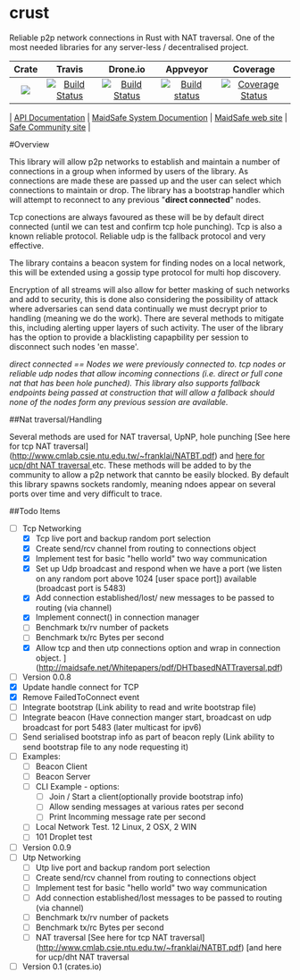 # crust
Reliable p2p network connections in Rust with NAT traversal. One of the most needed libraries for any server-less / decentralised project.

|Crate|Travis| Drone.io|Appveyor|Coverage|
|:------:|:-------:|:-------:|:------:|:------:|
|[![](http://meritbadge.herokuapp.com/crust)](https://crates.io/crates/crust)|[![Build Status](https://travis-ci.org/dirvine/crust.svg?branch=master)](https://travis-ci.org/dirvine/crust)|[![Build Status](https://drone.io/github.com/dirvine/crust/status.png)](https://drone.io/github.com/dirvine/crust/latest)|[![Build status](https://ci.appveyor.com/api/projects/status/7bl67hscnfljxxt3?svg=true)](https://ci.appveyor.com/project/dirvine/crust)|[![Coverage Status](https://coveralls.io/repos/dirvine/crust/badge.svg)](https://coveralls.io/r/dirvine/crust)|


| [API Documentation](http://dirvine.github.io/crust/crust/) | [MaidSafe System Documention](http://systemdocs.maidsafe.net/) | [MaidSafe web site](http://www.maidsafe.net) | [Safe Community site](https://forum.safenetwork.io) |

#Overview

This library will allow p2p networks to establish and maintain a number of connections in a group when informed by users of the library. As connections are made these are passed up and the user can select which connections to maintain or drop. The library has a bootstrap handler which will attempt to reconnect to any previous "**direct connected**" nodes.

Tcp conections are always favoured as these will be by default direct connected (until we can test and confirm tcp hole punching). Tcp is also a known reliable protocol. Reliable udp is the fallback protocol and very effective.

The library contains a beacon system for finding nodes on a local network, this will be extended using a gossip type protocol for multi hop discovery.

Encryption of all streams will also allow for better masking of such networks and add to security, this is done also considering the possibility of attack where adversaries can send data continually we must decrypt prior to handling (meaning we do the work). There are several methods to mitigate this, including alerting upper layers of such activity. The user of the library has the option to provide a blacklisting capapbility per session to disconnect such nodes 'en masse'.

_direct connected == Nodes we were previously connected to. tcp nodes or reliable udp nodes that allow incoming connections (i.e. direct or full cone nat that has been hole punched). This library also supports fallback endpoints being passed at construction that will allow a fallback should none of the nodes form any previous session are available._

##Nat traversal/Handling

Several methods are used for NAT traversal, UpNP, hole punching [See here for tcp NAT traversal] (http://www.cmlab.csie.ntu.edu.tw/~franklai/NATBT.pdf) and [here for ucp/dht NAT traversal
  ](http://maidsafe.net/Whitepapers/pdf/DHTbasedNATTraversal.pdf) etc. These methods will be added to by the community to allow a p2p network that cannto be easily blocked. By default this library spawns sockets randomly, meaning ndoes appear on several ports over time and very difficult to trace.


##Todo Items
- [ ] Tcp Networking
  - [x] Tcp live port and backup random port selection
  - [x] Create send/rcv channel from routing to connections object
  - [x] Implement test for basic "hello world" two way communication
  - [x] Set up Udp broadcast and respond when we have a port (we listen on any random port above 1024 [user space port])  available (broadcast port is 5483)
  - [x] Add connection established/lost/ new messages to be passed to routing (via channel)
  - [x] Implement connect() in connection manager
  - [ ] Benchmark tx/rv number of packets
  - [ ] Benchmark tx/rc Bytes per second
  - [x] Allow tcp and then utp connections option and wrap in connection object.
  ](http://maidsafe.net/Whitepapers/pdf/DHTbasedNATTraversal.pdf)
- [ ] Version 0.0.8
- [x] Update handle connect for TCP
- [x] Remove FailedToConnect event
- [ ] Integrate bootstrap (Link ability to read and write bootstrap file)
- [ ] Integrate beacon (Have connection manger start, broadcast on udp broadcast for port 5483 (later multicast for ipv6)
- [ ] Send serialised bootstrap info as part of beacon reply (Link ability to send bootstrap file to any node requesting it)
- [ ] Examples:
  - [ ] Beacon Client
  - [ ] Beacon Server
  - [ ] CLI Example - options: 
    - [ ] Join / Start a client(optionally provide bootstrap info) 
    - [ ] Allow sending messages at various rates per second 
    - [ ] Print Incomming message rate per second 
  - [ ] Local Network Test. 12 Linux, 2 OSX, 2 WIN
  - [ ] 101 Droplet test
- [ ] Version 0.0.9
- [ ] Utp Networking
  - [ ] Utp live port and backup random port selection
  - [ ] Create send/rcv channel from routing to connections object
  - [ ] Implement test for basic "hello world" two way communication
  - [ ] Add connection established/lost messages to be passed to routing (via channel)
  - [ ] Benchmark tx/rv number of packets
  - [ ] Benchmark tx/rc Bytes per second
  - [ ] NAT traversal  [See here for tcp NAT traversal] (http://www.cmlab.csie.ntu.edu.tw/~franklai/NATBT.pdf) [and here for ucp/dht NAT traversal
- [ ] Version 0.1 (crates.io)
